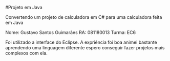 #Projeto em Java

Convertendo um projeto de calculadora em C# para uma calculadora feita em Java

Nome: Gustavo Santos Guimarães
RA: 081180013
Turma: EC6


Foi utilizado a interface do Eclipse. A expriência foi boa animei bastante aprendendo uma linguagem diferente espero conseguir fazer projetos mais complexos com ela.
